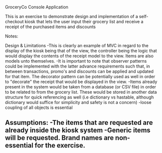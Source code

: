 GroceryCo Console Application

This is an exercise to demonstrate design and implementation of a self-checkout kiosk that lets the user input their grocery list and receive a receipt of the purchased items and discounts

Notes:

Design & Limitations
  -This is clearly an example of MVC in regard to the display of the kiosk being that of the view, the controller being the logic that would display the contents of the receipt model to the view. Items are also models unto themselves.
  -It is important to note that observer patterns could be implemented with the latter advance requirements such that, in between transactions, promo's and discounts can be applied and updated for that item. The decorator pattern can be potentially used as well in order to "decorate" the receipt that would be displayed in the view.
  -Items already present in the system would be taken from a database (or CSV file) in order to be related to from the grocery list. These would be stored in another data structure for quick referencing as well (i.e dictionary vs hastable, although dictionary would suffice for simplicity and safety is not a concern)
  -loose coupling of all objects is essential

Assumptions:
  -The items that are requested are already inside the kiosk system
  -Generic items will be requested. Brand names are non-essential for the exercise.
  -
